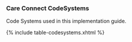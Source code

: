 ### Care Connect CodeSystems

Code Systems used in this implementation guide.

{% include table-codesystems.xhtml %}